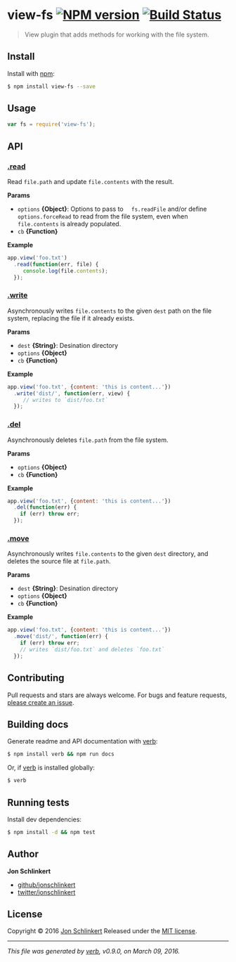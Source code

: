 # view-fs [![NPM version](https://img.shields.io/npm/v/view-fs.svg)](https://www.npmjs.com/package/view-fs) [![Build Status](https://img.shields.io/travis/jonschlinkert/view-fs.svg)](https://travis-ci.org/jonschlinkert/view-fs)

> View plugin that adds methods for working with the file system.

## Install

Install with [npm](https://www.npmjs.com/):

```sh
$ npm install view-fs --save
```

## Usage

```js
var fs = require('view-fs');
```

## API

### [.read](index.js#L40)

Read `file.path` and update `file.contents` with the result.

**Params**

* `options` **{Object}**: Options to pass to `  fs.readFile` and/or define `options.forceRead` to read from the file system, even when `file.contents` is already populated.
* `cb` **{Function}**

**Example**

```js
app.view('foo.txt')
  .read(function(err, file) {
     console.log(file.contents);
  });
```

### [.write](index.js#L93)

Asynchronously writes `file.contents` to the given `dest` path on the file system, replacing the file if it already exists.

**Params**

* `dest` **{String}**: Desination directory
* `options` **{Object}**
* `cb` **{Function}**

**Example**

```js
app.view('foo.txt', {content: 'this is content...'})
  .write('dist/', function(err, view) {
     // writes to `dist/foo.txt`
  });
```

### [.del](index.js#L144)

Asynchronously deletes `file.path` from the file system.

**Params**

* `options` **{Object}**
* `cb` **{Function}**

**Example**

```js
app.view('foo.txt', {content: 'this is content...'})
  .del(function(err) {
    if (err) throw err;
  });
```

### [.move](index.js#L171)

Asynchronously writes `file.contents` to the given `dest` directory, and deletes the source file at `file.path`.

**Params**

* `dest` **{String}**: Desination directory
* `options` **{Object}**
* `cb` **{Function}**

**Example**

```js
app.view('foo.txt', {content: 'this is content...'})
  .move('dist/', function(err) {
    if (err) throw err;
    // writes `dist/foo.txt` and deletes `foo.txt`
  });
```

## Contributing

Pull requests and stars are always welcome. For bugs and feature requests, [please create an issue](https://github.com/jonschlinkert/view-fs/issues/new).

## Building docs

Generate readme and API documentation with [verb](https://github.com/verbose/verb):

```sh
$ npm install verb && npm run docs
```

Or, if [verb](https://github.com/verbose/verb) is installed globally:

```sh
$ verb
```

## Running tests

Install dev dependencies:

```sh
$ npm install -d && npm test
```

## Author

**Jon Schlinkert**

* [github/jonschlinkert](https://github.com/jonschlinkert)
* [twitter/jonschlinkert](http://twitter.com/jonschlinkert)

## License

Copyright © 2016 [Jon Schlinkert](https://github.com/jonschlinkert)
Released under the [MIT license](https://github.com/jonschlinkert/view-fs/blob/master/LICENSE).

***

_This file was generated by [verb](https://github.com/verbose/verb), v0.9.0, on March 09, 2016._